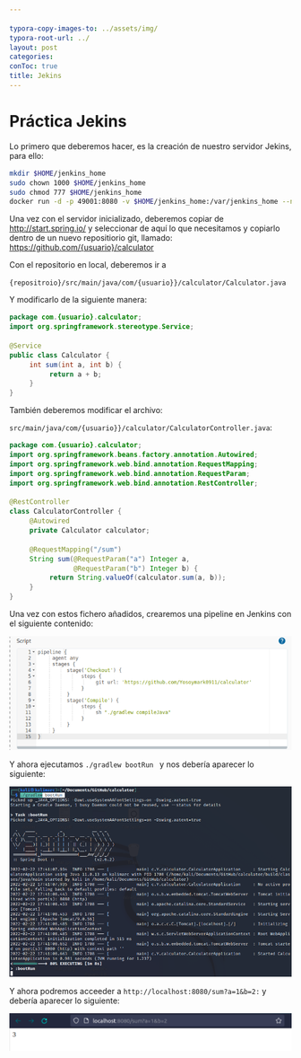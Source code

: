 ```yaml
---

typora-copy-images-to: ../assets/img/
typora-root-url: ../
layout: post
categories: 
conToc: true
title: Jekins
---
```


# Práctica Jekins

Lo primero que deberemos hacer, es la creación de nuestro servidor Jekins, para ello:

```bash
mkdir $HOME/jenkins_home
sudo chown 1000 $HOME/jenkins_home
sudo chmod 777 $HOME/jenkins_home
docker run -d -p 49001:8080 -v $HOME/jenkins_home:/var/jenkins_home --name jenkins jenkins/jenkins:lts-jdk11
```

Una vez con el servidor inicializado, deberemos copiar de http://start.spring.io/ y seleccionar de aquí lo que necesitamos y copiarlo dentro de un nuevo repositiorio git, llamado: https://github.com/{usuario}/calculator

Con el repositorio en local, deberemos ir a 

`{repositroio}/src/main/java/com/{usuario}}/calculator/Calculator.java`

Y modificarlo de la siguiente manera:

```java
package com.{usuario}.calculator;
import org.springframework.stereotype.Service;

@Service
public class Calculator {
     int sum(int a, int b) {
          return a + b;
     }
}
```

También deberemos modificar el archivo:

`src/main/java/com/{usuario}}/calculator/CalculatorController.java`:

```java
package com.{usuario}.calculator;
import org.springframework.beans.factory.annotation.Autowired;
import org.springframework.web.bind.annotation.RequestMapping;
import org.springframework.web.bind.annotation.RequestParam;
import org.springframework.web.bind.annotation.RestController;

@RestController
class CalculatorController {
     @Autowired
     private Calculator calculator;

     @RequestMapping("/sum")
     String sum(@RequestParam("a") Integer a, 
                @RequestParam("b") Integer b) {
          return String.valueOf(calculator.sum(a, b));
     }
}
```

Una vez con estos fichero añadidos, crearemos una pipeline en Jenkins con el siguiente contenido: 

![image-20220217172339022](./assets/img/image-20220217172339022.png)

Y ahora ejecutamos `./gradlew bootRun ` y nos debería aparecer lo siguiente:

![image-20220222174214456](./assets/img/image-20220222174214456.png)



Y ahora podremos acceeder a `http://localhost:8080/sum?a=1&b=2:` y debería aparecer lo siguiente:

![image-20220222174318660](./assets/img/image-20220222174318660.png)
